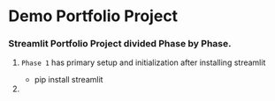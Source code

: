 # Demo Portfolio Project

### Streamlit Portfolio Project divided Phase by Phase.

1. `Phase 1` has primary setup and initialization after installing streamlit
    - pip install streamlit

2. 
